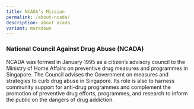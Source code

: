 ```yaml
---
title: NCADA’s Mission
permalink: /about-ncada/
description: about ncada
variant: markdown
---
```

### National Council Against Drug Abuse (NCADA)

NCADA was formed in January 1995 as a citizen’s advisory council to the Ministry of Home Affairs on preventive drug measures and programmes in Singapore. The Council advises the Government on measures and strategies to curb drug abuse in Singapore. Its role is also to harness community support for anti-drug programmes and complement the promotion of preventive drug efforts, programmes, and research to inform the public on the dangers of drug addiction.